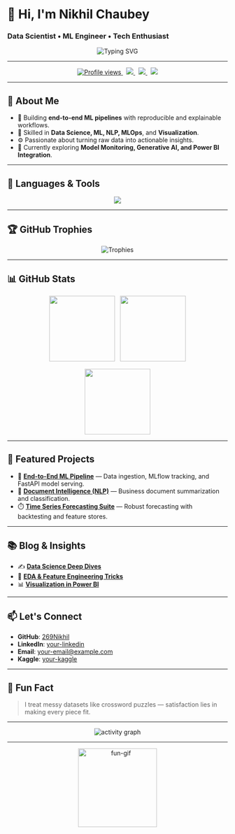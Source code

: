 # 👋 Hi, I'm **Nikhil Chaubey**  
### **Data Scientist • ML Engineer • Tech Enthusiast**

<p align="center">
  <img src="https://readme-typing-svg.demolab.com?font=Fira+Code&weight=500&pause=800&color=00F7FF&center=true&vCenter=true&width=680&lines=Turning+data+into+impact;Modeling+with+clarity+%26+explainability;Building+reproducible+ML+systems" alt="Typing SVG" />
</p>

---

<p align="center">
  <a href="https://github.com/269Nikhil">
    <img src="https://komarev.com/ghpvc/?username=269Nikhil&color=00F7FF&style=flat-square" alt="Profile views" />
  </a>
  &nbsp;
  <a href="https://www.linkedin.com/in/your-linkedin">
    <img src="https://img.shields.io/badge/LinkedIn-0077B5?style=flat-square&logo=linkedin&logoColor=white" />
  </a>
  &nbsp;
  <a href="mailto:your-email@example.com">
    <img src="https://img.shields.io/badge/Email-D14836?style=flat-square&logo=gmail&logoColor=white" />
  </a>
  &nbsp;
  <a href="https://kaggle.com/your-kaggle">
    <img src="https://img.shields.io/badge/Kaggle-20BEFF?style=flat-square&logo=kaggle&logoColor=black" />
  </a>
</p>

---

## 🚀 About Me
- 🔭 Building **end-to-end ML pipelines** with reproducible and explainable workflows.  
- 🧠 Skilled in **Data Science, ML, NLP, MLOps**, and **Visualization**.  
- ⚙️ Passionate about turning raw data into actionable insights.  
- 🌱 Currently exploring **Model Monitoring, Generative AI, and Power BI Integration**.

---

## 🧰 Languages & Tools
<p align="center">
  <img src="https://skillicons.dev/icons?i=python,c,cpp,java,powerbi,kaggle,git,github,docker,py,sqlite,sklearn,tensorflow,pytorch" />
</p>

---

## 🏆 GitHub Trophies
<p align="center">
  <img src="https://github-profile-trophy.vercel.app/?username=269Nikhil&theme=onedark&no-frame=true&margin-w=10&row=1" alt="Trophies" />
</p>

---

## 📊 GitHub Stats
<p align="center">
  <img src="https://github-readme-stats.vercel.app/api?username=269Nikhil&show_icons=true&theme=radical&count_private=true" height="150px"/>
  &nbsp;
  <img src="https://github-readme-streak-stats.herokuapp.com/?user=269Nikhil&theme=radical" height="150px"/>
</p>

<p align="center">
  <img src="https://github-readme-stats.vercel.app/api/top-langs/?username=269Nikhil&layout=compact&theme=radical" height="150px"/>
</p>

---

## 🌟 Featured Projects
- 🔬 [**End-to-End ML Pipeline**](https://github.com/269Nikhil/e2e-ml-pipeline) — Data ingestion, MLflow tracking, and FastAPI model serving.  
- 🧾 [**Document Intelligence (NLP)**](https://github.com/269Nikhil/doc-intel) — Business document summarization and classification.  
- ⏱️ [**Time Series Forecasting Suite**](https://github.com/269Nikhil/time-series-suite) — Robust forecasting with backtesting and feature stores.

---

## 📚 Blog & Insights
- ✍️ [**Data Science Deep Dives**](#)  
- 📘 [**EDA & Feature Engineering Tricks**](#)  
- 📊 [**Visualization in Power BI**](#)

---

## 📫 Let's Connect
- **GitHub**: [269Nikhil](https://github.com/269Nikhil)  
- **LinkedIn**: [your-linkedin](https://www.linkedin.com/in/your-linkedin)  
- **Email**: [your-email@example.com](mailto:your-email@example.com)  
- **Kaggle**: [your-kaggle](https://kaggle.com/your-kaggle)

---

## 🎉 Fun Fact
> I treat messy datasets like crossword puzzles — satisfaction lies in making every piece fit.

---

<p align="center">
  <img src="https://github-readme-activity-graph.vercel.app/graph?username=269Nikhil&theme=react-dark&area=true" alt="activity graph" />
</p>

---

<p align="center">
  <img src="https://media.giphy.com/media/dl9L3ab9khnizTfgCA/giphy.gif" width="180" alt="fun-gif"/>
</p>
